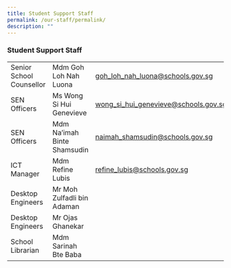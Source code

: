 ```yaml
---
title: Student Support Staff
permalink: /our-staff/permalink/
description: ""
---
```

### Student Support Staff

|  |  |  |
| --- | --- | --- |
| Senior School Counsellor | Mdm Goh Loh Nah Luona | [goh\_loh\_nah\_luona@schools.gov.sg](mailto:goh_loh_nah_luona@schools.gov.sg) |
| SEN Officers | Ms Wong Si Hui Genevieve | [wong\_si\_hui\_genevieve@schools.gov.sg](mailto:wong_si_hui_genevieve@schools.gov.sg) |
| SEN Officers | Mdm Na’imah Binte Shamsudin | [naimah\_shamsudin@schools.gov.sg](mailto:naimah_shamsudin@schools.gov.sg) |
| ICT Manager | Mdm Refine Lubis | [refine\_lubis@schools.gov.sg](mailto:refine_lubis@schools.gov.sg) |
|Desktop Engineers| Mr Moh Zulfadli bin Adaman||
|Desktop Engineers|Mr Ojas Ghanekar||
|School Librarian|Mdm Sarinah Bte Baba||